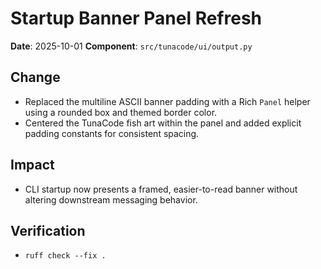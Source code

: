 # Startup Banner Panel Refresh

**Date**: 2025-10-01
**Component**: `src/tunacode/ui/output.py`

## Change
- Replaced the multiline ASCII banner padding with a Rich `Panel` helper using a rounded box and themed border color.
- Centered the TunaCode fish art within the panel and added explicit padding constants for consistent spacing.

## Impact
- CLI startup now presents a framed, easier-to-read banner without altering downstream messaging behavior.

## Verification
- `ruff check --fix .`
